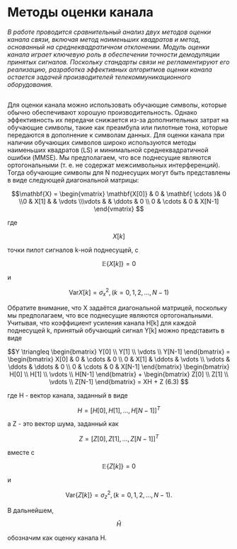 # Методы оценки канала

*В работе проводится сравнительный анализ двух методов оценки канала связи, включая метод наименьших квадратов и метод, основанный на среднеквадратичном отклонении. Модуль оценки канала играет ключевую роль в обеспечении точности демодуляции принятых сигналов. Поскольку стандарты связи не регламентируют его реализацию, разработка эффективных алгоритмов оценки канала остается задачей производителей телекоммуникационного оборудования.*
##
Для оценки канала можно использовать обучающие символы, которые обычно обеспечивают хорошую производительность. 
Однако эффективность их передачи снижается из-за дополнительных затрат на обучающие символы, такие как преамбула или пилотные тона, которые передаются в дополнение к символам данных.  Для оценки канала при наличии обучающих символов широко используются методы наименьших квадратов (LS) и минимальной среднеквадратичной ошибки (MMSE). 
Мы предполагаем, что все поднесущие являются ортогональными (т. е. не содержат межсимвольных интерференций). Тогда обучающие символы для
N поднесущих могут быть представлены в виде следующей диагональной матрицы:

```math
\mathbf{X} =  
 \begin{vmatrix}
 \mathbf{X[0]} & 0 & \mathbf{ \cdots }& 0
 \\0 & X[1] &  & \vdots
 \\\vdots & & \ddots & 0
 \\ 0 & \cdots & 0 & X[N-1]
 \end{vmatrix} 
```

где
```math 
X[k]
```
 точки пилот сигналов k-ной поднесущей, с
```math
\mathbb{E}\{X[k]\} = 0
```
и 
```math
\mathrm{Var} {X[k] } =  \sigma_x^2 , ( k = 0, 1, 2, \dots, N-1 )
```
Обратите внимание, что X задаётся диагональной матрицей, поскольку мы предполагаем, что все поднесущие являются ортогональными. Учитывая, что коэффициент усиления канала H[k] для каждой поднесущей k, принятый обучающий сигнал Y[k] можно представить в виде
```math
Y \triangleq 
\begin{bmatrix}
Y[0] \\
Y[1] \\
\vdots \\
Y[N-1]
\end{bmatrix} = 
\begin{bmatrix}
X[0] & 0 & \cdots & 0 \\
0 & X[1] & \ddots & \vdots \\
\vdots & \ddots & \ddots & 0 \\
0 & \cdots & 0 & X[N-1]
\end{bmatrix}
\begin{bmatrix}
H[0] \\
H[1] \\
\vdots \\
H[N-1]
\end{bmatrix} + 
\begin{bmatrix}
Z[0] \\
Z[1] \\
\vdots \\
Z[N-1]
\end{bmatrix}
= XH + Z (6.3)

```
где H - вектор канала, заданный в виде 
```math
H = [H[0], H[1], \dots, H[N-1]]^T 
```
а Z - это вектор шума, заданный как
```math
Z = [Z[0], Z[1], \dots, Z[N-1]]^T
```
вместе с
```math
\mathbb{E}\{Z[k]\} = 0
```
и 
```math
\mathrm{Var}\{Z[k]\} = \sigma_z^2,( k = 0, 1, 2, \dots, N-1).
```
В дальнейшем, 
```math
\hat{H}
```
обозначим как оценку канала H.




















